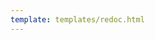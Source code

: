 ```yaml
---
template: templates/redoc.html
---
```


<redoc spec-url="{{base_path}}/apis/restapis/user-store.yaml" theme='{{redoc_theme}}'></redoc>
